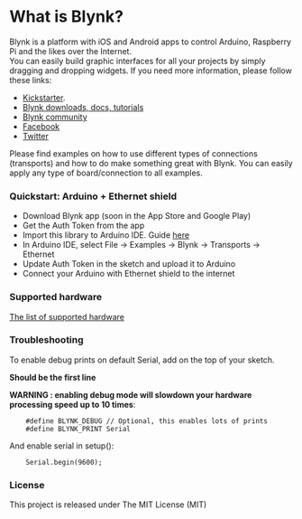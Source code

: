 # What is Blynk?
Blynk is a platform with iOS and Android apps to control Arduino, Raspberry Pi and the likes over the Internet.  
You can easily build graphic interfaces for all your projects by simply dragging and dropping widgets.
If you need more information, please follow these links:
* [Kickstarter](https://www.kickstarter.com/projects/167134865/blynk-build-an-app-for-your-arduino-project-in-5-m/description).
* [Blynk downloads, docs, tutorials](http://www.blynk.cc)
* [Blynk community](http://community.blynk.cc)
* [Facebook](http://www.fb.com/blynkapp)
* [Twitter](http://twitter.com/blynk_app)

Please find examples on how to use different types of connections (transports) and how to do make something great with Blynk.
You can easily apply any type of board/connection to all examples.

### Quickstart: Arduino + Ethernet shield ###

* Download Blynk app (soon in the App Store and Google Play) 
* Get the Auth Token from the app
* Import this library to Arduino IDE. Guide [here](http://arduino.cc/en/guide/libraries)
* In Arduino IDE, select File -> Examples -> Blynk -> Transports -> Ethernet
* Update Auth Token in the sketch and upload it to Arduino
* Connect your Arduino with Ethernet shield to the internet

### Supported hardware ###

[The list of supported hardware](http://community.blynk.cc/t/hardware-supported-by-blynk)

### Troubleshooting ###

To enable debug prints on default Serial, add on the top of your sketch.

**Should be the first line**

**WARNING : enabling debug mode will slowdown your hardware processing speed up to 10 times**:

        #define BLYNK_DEBUG // Optional, this enables lots of prints
        #define BLYNK_PRINT Serial

And enable serial in setup():

        Serial.begin(9600);

### License ###

This project is released under The MIT License (MIT)
